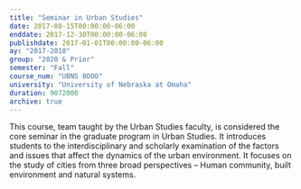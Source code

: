 ```yaml
---
title: "Seminar in Urban Studies"
date: 2017-08-15T00:00:00-06:00
enddate: 2017-12-30T00:00:00-06:00
publishdate: 2017-01-01T00:00:00-06:00
ay: "2017-2018"
group: "2020 & Prior"
semester: "Fall"
course_num: "UBNS 8OOO"
university: "University of Nebraska at Omaha"
duration: 9072000
archive: true
---
```


This course, team taught by the Urban Studies faculty, is considered the core seminar in the graduate program in Urban Studies. It introduces students to the interdisciplinary and scholarly examination of the factors and issues that affect the dynamics of the urban environment. It focuses on the study of cities from three broad perspectives – Human community, built environment and natural systems.
